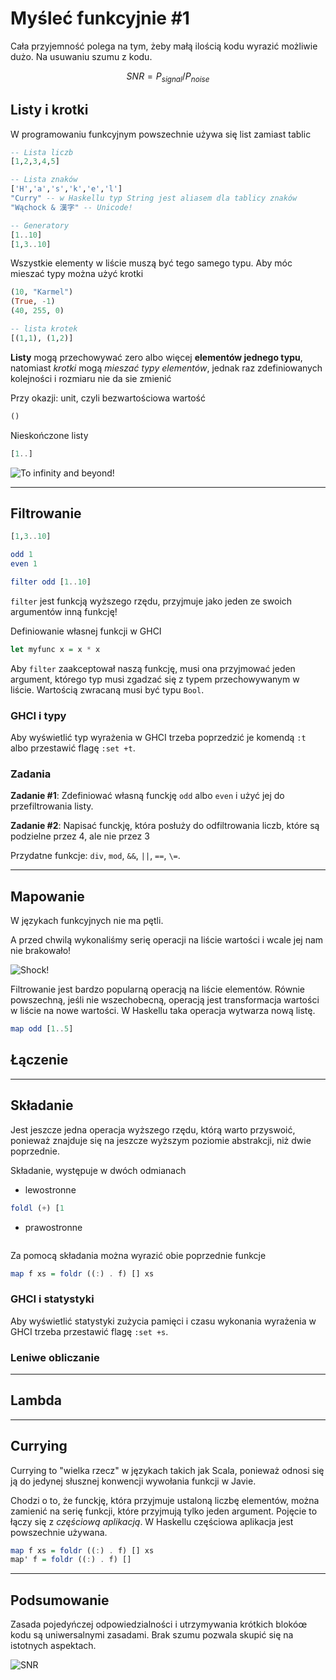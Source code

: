 # Myśleć funkcyjnie #1
Cała przyjemność polega na tym, żeby małą ilością kodu wyrazić możliwie dużo. Na usuwaniu szumu z kodu.

$$SNR = P_{signal}/P_{noise}$$

## Listy i krotki
W programowaniu funkcyjnym powszechnie używa się list zamiast tablic
```haskell
-- Lista liczb
[1,2,3,4,5]

-- Lista znaków
['H','a','s','k','e','l']
"Curry" -- w Haskellu typ String jest aliasem dla tablicy znaków
"Wąchock & 漢字" -- Unicode!

-- Generatory
[1..10]
[1,3..10]
```
Wszystkie elementy w liście muszą być tego samego typu. Aby móc mieszać typy można użyć krotki
```haskell
(10, "Karmel")
(True, -1)
(40, 255, 0)

-- lista krotek
[(1,1), (1,2)]
```
**Listy** mogą przechowywać zero albo więcej **elementów jednego typu**, natomiast *krotki* mogą *mieszać typy elementów*, jednak raz zdefiniowanych kolejności i rozmiaru nie da sie zmienić

Przy okazji: unit, czyli bezwartościowa wartość
```haskell
()
```
Nieskończone listy
```haskell
[1..]
```

![To infinity and beyond!](http://img.interia.pl/rozrywka/nimg/2/7/roz4286600.jpg)

---

## Filtrowanie
```haskell
[1,3..10]

odd 1
even 1

filter odd [1..10]
```
`filter` jest funkcją wyższego rzędu, przyjmuje jako jeden ze swoich argumentów inną funkcję!

Definiowanie własnej funkcji w GHCI
```haskell
let myfunc x = x * x
```

Aby `filter` zaakceptował naszą funkcję, musi ona przyjmować jeden argument, którego typ musi zgadzać się z typem przechowywanym w liście. Wartością zwracaną musi być typu `Bool`.

### GHCI i typy
Aby wyświetlić typ wyrażenia w GHCI trzeba poprzedzić je komendą `:t` albo przestawić flagę `:set +t`.

### Zadania
__Zadanie #1__: Zdefiniować własną funckję `odd` albo `even` i użyć jej do przefiltrowania listy.

__Zadanie #2__: Napisać funckję, która posłuży do odfiltrowania liczb, które są podzielne przez 4, ale nie przez 3

Przydatne funkcje: `div`, `mod`, `&&`, `||`, `==`, `\=`. 

---

## Mapowanie
W językach funkcyjnych nie ma pętli.

A przed chwilą wykonaliśmy serię operacji na liście wartości i wcale jej nam nie brakowało!

![Shock!](http://www.pagefield.co.uk/wp-content/uploads/2013/06/shock.jpg)

Filtrowanie jest bardzo popularną operacją na liście elementów. Równie powszechną, jeśli nie wszechobecną, operacją jest transformacja wartości w liście na nowe wartości. W Haskellu taka operacja wytwarza nową listę.
```haskell
map odd [1..5]
```

## Łączenie

---

## Składanie
Jest jeszcze jedna operacja wyższego rzędu, którą warto przyswoić, ponieważ znajduje się na jeszcze wyższym poziomie abstrakcji, niż dwie poprzednie.

Składanie, występuje w dwóch odmianach
* lewostronne
```haskell
foldl (+) [1
```
* prawostronne
```haskell
```

Za pomocą składania można wyrazić obie poprzednie funkcje
```haskell
map f xs = foldr ((:) . f) [] xs
```

### GHCI i statystyki
Aby wyświetlić statystyki zużycia pamięci i czasu wykonania wyrażenia w GHCI trzeba przestawić flagę `:set +s`.

### Leniwe obliczanie

---

## Lambda

---

## Currying
Currying to "wielka rzecz" w językach takich jak Scala, ponieważ odnosi się ją do jedynej słusznej konwencji wywołania funkcji w Javie.

Chodzi o to, że funckję, która przyjmuje ustaloną liczbę elementów, można zamienić na serię funkcji, które przyjmują tylko jeden argument. Pojęcie to łączy się z _częściową aplikacją_. W Haskellu częściowa aplikacja jest powszechnie używana.
```haskell
map f xs = foldr ((:) . f) [] xs
map' f = foldr ((:) . f) []
```

---

## Podsumowanie
Zasada pojedyńczej odpowiedzialności i utrzymywania krótkich blokóœ kodu są uniwersalnymi zasadami. Brak szumu pozwala skupić się na istotnych aspektach.

![SNR](http://www.kessleru.com/wp-content/uploads/2014/07/audiobasics.gif)

